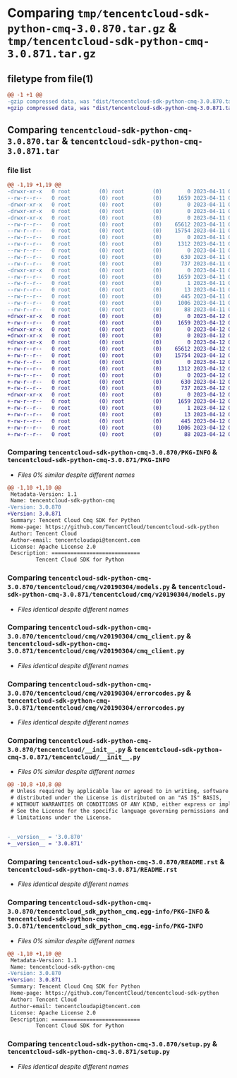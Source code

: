 # Comparing `tmp/tencentcloud-sdk-python-cmq-3.0.870.tar.gz` & `tmp/tencentcloud-sdk-python-cmq-3.0.871.tar.gz`

## filetype from file(1)

```diff
@@ -1 +1 @@
-gzip compressed data, was "dist/tencentcloud-sdk-python-cmq-3.0.870.tar", last modified: Tue Apr 11 03:27:30 2023, max compression
+gzip compressed data, was "dist/tencentcloud-sdk-python-cmq-3.0.871.tar", last modified: Wed Apr 12 00:20:47 2023, max compression
```

## Comparing `tencentcloud-sdk-python-cmq-3.0.870.tar` & `tencentcloud-sdk-python-cmq-3.0.871.tar`

### file list

```diff
@@ -1,19 +1,19 @@
-drwxr-xr-x   0 root         (0) root         (0)        0 2023-04-11 03:27:30.000000 tencentcloud-sdk-python-cmq-3.0.870/
--rw-r--r--   0 root         (0) root         (0)     1659 2023-04-11 03:27:30.000000 tencentcloud-sdk-python-cmq-3.0.870/PKG-INFO
-drwxr-xr-x   0 root         (0) root         (0)        0 2023-04-11 03:27:30.000000 tencentcloud-sdk-python-cmq-3.0.870/tencentcloud/
-drwxr-xr-x   0 root         (0) root         (0)        0 2023-04-11 03:27:30.000000 tencentcloud-sdk-python-cmq-3.0.870/tencentcloud/cmq/
-drwxr-xr-x   0 root         (0) root         (0)        0 2023-04-11 03:27:30.000000 tencentcloud-sdk-python-cmq-3.0.870/tencentcloud/cmq/v20190304/
--rw-r--r--   0 root         (0) root         (0)    65612 2023-04-11 03:27:30.000000 tencentcloud-sdk-python-cmq-3.0.870/tencentcloud/cmq/v20190304/models.py
--rw-r--r--   0 root         (0) root         (0)    15754 2023-04-11 03:27:30.000000 tencentcloud-sdk-python-cmq-3.0.870/tencentcloud/cmq/v20190304/cmq_client.py
--rw-r--r--   0 root         (0) root         (0)        0 2023-04-11 03:27:30.000000 tencentcloud-sdk-python-cmq-3.0.870/tencentcloud/cmq/v20190304/__init__.py
--rw-r--r--   0 root         (0) root         (0)     1312 2023-04-11 03:27:30.000000 tencentcloud-sdk-python-cmq-3.0.870/tencentcloud/cmq/v20190304/errorcodes.py
--rw-r--r--   0 root         (0) root         (0)        0 2023-04-11 03:27:30.000000 tencentcloud-sdk-python-cmq-3.0.870/tencentcloud/cmq/__init__.py
--rw-r--r--   0 root         (0) root         (0)      630 2023-04-11 03:27:30.000000 tencentcloud-sdk-python-cmq-3.0.870/tencentcloud/__init__.py
--rw-r--r--   0 root         (0) root         (0)      737 2023-04-11 03:27:30.000000 tencentcloud-sdk-python-cmq-3.0.870/README.rst
-drwxr-xr-x   0 root         (0) root         (0)        0 2023-04-11 03:27:30.000000 tencentcloud-sdk-python-cmq-3.0.870/tencentcloud_sdk_python_cmq.egg-info/
--rw-r--r--   0 root         (0) root         (0)     1659 2023-04-11 03:27:30.000000 tencentcloud-sdk-python-cmq-3.0.870/tencentcloud_sdk_python_cmq.egg-info/PKG-INFO
--rw-r--r--   0 root         (0) root         (0)        1 2023-04-11 03:27:30.000000 tencentcloud-sdk-python-cmq-3.0.870/tencentcloud_sdk_python_cmq.egg-info/dependency_links.txt
--rw-r--r--   0 root         (0) root         (0)       13 2023-04-11 03:27:30.000000 tencentcloud-sdk-python-cmq-3.0.870/tencentcloud_sdk_python_cmq.egg-info/top_level.txt
--rw-r--r--   0 root         (0) root         (0)      445 2023-04-11 03:27:30.000000 tencentcloud-sdk-python-cmq-3.0.870/tencentcloud_sdk_python_cmq.egg-info/SOURCES.txt
--rw-r--r--   0 root         (0) root         (0)     1006 2023-04-11 03:27:30.000000 tencentcloud-sdk-python-cmq-3.0.870/setup.py
--rw-r--r--   0 root         (0) root         (0)       88 2023-04-11 03:27:30.000000 tencentcloud-sdk-python-cmq-3.0.870/setup.cfg
+drwxr-xr-x   0 root         (0) root         (0)        0 2023-04-12 00:20:47.000000 tencentcloud-sdk-python-cmq-3.0.871/
+-rw-r--r--   0 root         (0) root         (0)     1659 2023-04-12 00:20:47.000000 tencentcloud-sdk-python-cmq-3.0.871/PKG-INFO
+drwxr-xr-x   0 root         (0) root         (0)        0 2023-04-12 00:20:47.000000 tencentcloud-sdk-python-cmq-3.0.871/tencentcloud/
+drwxr-xr-x   0 root         (0) root         (0)        0 2023-04-12 00:20:47.000000 tencentcloud-sdk-python-cmq-3.0.871/tencentcloud/cmq/
+drwxr-xr-x   0 root         (0) root         (0)        0 2023-04-12 00:20:47.000000 tencentcloud-sdk-python-cmq-3.0.871/tencentcloud/cmq/v20190304/
+-rw-r--r--   0 root         (0) root         (0)    65612 2023-04-12 00:20:47.000000 tencentcloud-sdk-python-cmq-3.0.871/tencentcloud/cmq/v20190304/models.py
+-rw-r--r--   0 root         (0) root         (0)    15754 2023-04-12 00:20:47.000000 tencentcloud-sdk-python-cmq-3.0.871/tencentcloud/cmq/v20190304/cmq_client.py
+-rw-r--r--   0 root         (0) root         (0)        0 2023-04-12 00:20:47.000000 tencentcloud-sdk-python-cmq-3.0.871/tencentcloud/cmq/v20190304/__init__.py
+-rw-r--r--   0 root         (0) root         (0)     1312 2023-04-12 00:20:47.000000 tencentcloud-sdk-python-cmq-3.0.871/tencentcloud/cmq/v20190304/errorcodes.py
+-rw-r--r--   0 root         (0) root         (0)        0 2023-04-12 00:20:47.000000 tencentcloud-sdk-python-cmq-3.0.871/tencentcloud/cmq/__init__.py
+-rw-r--r--   0 root         (0) root         (0)      630 2023-04-12 00:20:47.000000 tencentcloud-sdk-python-cmq-3.0.871/tencentcloud/__init__.py
+-rw-r--r--   0 root         (0) root         (0)      737 2023-04-12 00:20:47.000000 tencentcloud-sdk-python-cmq-3.0.871/README.rst
+drwxr-xr-x   0 root         (0) root         (0)        0 2023-04-12 00:20:47.000000 tencentcloud-sdk-python-cmq-3.0.871/tencentcloud_sdk_python_cmq.egg-info/
+-rw-r--r--   0 root         (0) root         (0)     1659 2023-04-12 00:20:47.000000 tencentcloud-sdk-python-cmq-3.0.871/tencentcloud_sdk_python_cmq.egg-info/PKG-INFO
+-rw-r--r--   0 root         (0) root         (0)        1 2023-04-12 00:20:47.000000 tencentcloud-sdk-python-cmq-3.0.871/tencentcloud_sdk_python_cmq.egg-info/dependency_links.txt
+-rw-r--r--   0 root         (0) root         (0)       13 2023-04-12 00:20:47.000000 tencentcloud-sdk-python-cmq-3.0.871/tencentcloud_sdk_python_cmq.egg-info/top_level.txt
+-rw-r--r--   0 root         (0) root         (0)      445 2023-04-12 00:20:47.000000 tencentcloud-sdk-python-cmq-3.0.871/tencentcloud_sdk_python_cmq.egg-info/SOURCES.txt
+-rw-r--r--   0 root         (0) root         (0)     1006 2023-04-12 00:20:47.000000 tencentcloud-sdk-python-cmq-3.0.871/setup.py
+-rw-r--r--   0 root         (0) root         (0)       88 2023-04-12 00:20:47.000000 tencentcloud-sdk-python-cmq-3.0.871/setup.cfg
```

### Comparing `tencentcloud-sdk-python-cmq-3.0.870/PKG-INFO` & `tencentcloud-sdk-python-cmq-3.0.871/PKG-INFO`

 * *Files 0% similar despite different names*

```diff
@@ -1,10 +1,10 @@
 Metadata-Version: 1.1
 Name: tencentcloud-sdk-python-cmq
-Version: 3.0.870
+Version: 3.0.871
 Summary: Tencent Cloud Cmq SDK for Python
 Home-page: https://github.com/TencentCloud/tencentcloud-sdk-python
 Author: Tencent Cloud
 Author-email: tencentcloudapi@tencent.com
 License: Apache License 2.0
 Description: ============================
         Tencent Cloud SDK for Python
```

### Comparing `tencentcloud-sdk-python-cmq-3.0.870/tencentcloud/cmq/v20190304/models.py` & `tencentcloud-sdk-python-cmq-3.0.871/tencentcloud/cmq/v20190304/models.py`

 * *Files identical despite different names*

### Comparing `tencentcloud-sdk-python-cmq-3.0.870/tencentcloud/cmq/v20190304/cmq_client.py` & `tencentcloud-sdk-python-cmq-3.0.871/tencentcloud/cmq/v20190304/cmq_client.py`

 * *Files identical despite different names*

### Comparing `tencentcloud-sdk-python-cmq-3.0.870/tencentcloud/cmq/v20190304/errorcodes.py` & `tencentcloud-sdk-python-cmq-3.0.871/tencentcloud/cmq/v20190304/errorcodes.py`

 * *Files identical despite different names*

### Comparing `tencentcloud-sdk-python-cmq-3.0.870/tencentcloud/__init__.py` & `tencentcloud-sdk-python-cmq-3.0.871/tencentcloud/__init__.py`

 * *Files 0% similar despite different names*

```diff
@@ -10,8 +10,8 @@
 # Unless required by applicable law or agreed to in writing, software
 # distributed under the License is distributed on an "AS IS" BASIS,
 # WITHOUT WARRANTIES OR CONDITIONS OF ANY KIND, either express or implied.
 # See the License for the specific language governing permissions and
 # limitations under the License.
 
 
-__version__ = '3.0.870'
+__version__ = '3.0.871'
```

### Comparing `tencentcloud-sdk-python-cmq-3.0.870/README.rst` & `tencentcloud-sdk-python-cmq-3.0.871/README.rst`

 * *Files identical despite different names*

### Comparing `tencentcloud-sdk-python-cmq-3.0.870/tencentcloud_sdk_python_cmq.egg-info/PKG-INFO` & `tencentcloud-sdk-python-cmq-3.0.871/tencentcloud_sdk_python_cmq.egg-info/PKG-INFO`

 * *Files 0% similar despite different names*

```diff
@@ -1,10 +1,10 @@
 Metadata-Version: 1.1
 Name: tencentcloud-sdk-python-cmq
-Version: 3.0.870
+Version: 3.0.871
 Summary: Tencent Cloud Cmq SDK for Python
 Home-page: https://github.com/TencentCloud/tencentcloud-sdk-python
 Author: Tencent Cloud
 Author-email: tencentcloudapi@tencent.com
 License: Apache License 2.0
 Description: ============================
         Tencent Cloud SDK for Python
```

### Comparing `tencentcloud-sdk-python-cmq-3.0.870/setup.py` & `tencentcloud-sdk-python-cmq-3.0.871/setup.py`

 * *Files identical despite different names*

